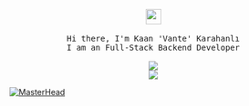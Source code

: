 <p align="center">
  <img src="https://user-images.githubusercontent.com/5679180/79618120-0daffb80-80be-11ea-819e-d2b0fa904d07.gif" width="27px">
 <br><br>
  <samp>
    Hi there, I'm Kaan 'Vante' Karahanlı <br>
    I am an Full-Stack Backend Developer <br>
    <br><img src="https://count.getloli.com/get/@:vante-dev?theme=asoul">
    <br><img src="https://lanyard.cnrad.dev/api/155545251866607616?hideActivity=true">
  </samp>
</p>

<a href="https://vante.dev/" target="_blank"><img src="https://media.discordapp.net/attachments/1083102196054364331/1120840787844935690/KaanProfile.png" alt="MasterHead" style="max-width: 100%;"></a>﻿
